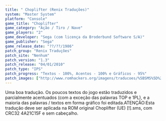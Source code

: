 ```yaml
---
title: " Choplifter (Renix Traduções)"
system: "Master System"
platform: "Console"
game_title: "Choplifter"
game_category: "Ação / Tiro / Nave"
game_players: "2"
game_developer: "Sega (com licença da Broderbund Software S/A)"
game_publisher: "Sega"
game_release_date: "??/??/1986"
patch_group: "Renix Traduções"
patch_site: "Nenhum"
patch_version: "1.3"
patch_release: "04/01/2010"
patch_type: "IPS"
patch_progress: "Textos - 100%, Acentos - 100% e Gráficos - 95%"
patch_images: ["http://www.romhackers.org/imagens/traducoes/%5BSMS%5D%20Choplifter%20-%20Renix%20Tradu%C3%A7%C3%B5es%20-%201.png","http://www.romhackers.org/imagens/traducoes/%5BSMS%5D%20Choplifter%20-%20Renix%20Tradu%C3%A7%C3%B5es%20-%202.png","http://www.romhackers.org/imagens/traducoes/%5BSMS%5D%20Choplifter%20-%20Renix%20Tradu%C3%A7%C3%B5es%20-%203.png"]
---
```

Uma boa tradução. Os poucos textos do jogo estão traduzidos e parcialmente acentuados (com a exceção das palavras TOP e 1PL), e a maioria das palavras / textos em forma gráfico foi editada.ATENÇÃO:Esta tradução deve ser aplicada na ROM original Choplifter (UE) [!].sms, com CRC32 4A21C15F e sem cabeçalho.